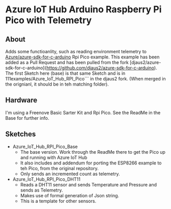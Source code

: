 # Azure IoT Hub Arduino Raspberry Pi Pico with Telemetry

## About
Adds some functioanlity, such as reading environment telemetry to [Azure/azure-sdk-for-c-arduino](https://github.com/Azure/azure-sdk-for-c-arduino) Rpi Pico example. This example has been added as a Pull Request and has been pulled from the fork [djaus2/azure-sdk-for-c-arduino]{https://github.com/djaus2/azure-sdk-for-c-arduino). The first Sketch here (base) is that same Sketch and is in 111examples/Azure_IoT_Hub_RPI_Pico``` in the djaus2 fork. (When merged in the orignianl, it should be in teh matching folder).

## Hardware
I'm using a Freenove Basic Sarter Kit and Rpi Pico. See the ReadMe in the Base for further info.

## Sketches
- Azure_IoT_Hub_RPI_Pico_Base
  - The base version. Work through the ReadMe there to get the Pico up and running with Azure IoT Hub
  - It also includes and addendum for porting the ESP8266 example to teh Pico, from the original repository.
  - Only sends an incremented count as telemetry.
- Azure_IoT_Hub_RPI_Pico_DHT11
  - Reads a DHT11 sensor and sends Temperature and Pressure and sends as Telemetry.
  - Makes use of formal generation of Json string.
  - This is a template for other sensors.


